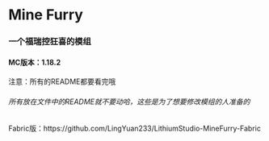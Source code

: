 <h1>Mine Furry</h1>
<h3>一个福瑞控狂喜的模组</h3>
<h4>MC版本：1.18.2</h4>
<a>注意：所有的README都要看完哦</a>
<h6>所有放在文件中的README就不要动哈，这些是为了想要修改模组的人准备的</h6>
Fabric版：<link>https://github.com/LingYuan233/LithiumStudio-MineFurry-Fabric</link>

